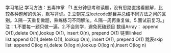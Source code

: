 学习笔记
学习方法：五毒神掌 「1.五分钟思考和读题，没有思路直接看题解，比较各种题解的优劣，默写背诵。2.立刻完成leetcode题目并总结不同方法之间的区别。3.隔一天重复做题，熟练练习不同解法。4.隔一周再重复做。5.面试前复习。」注：1.不要每一题只做一遍。2.不会则学，避免死磕题目
数组Array：      append O(1),delete O(n),lookup O(1), insert O(n), prepend O(1)
链表linked list:append O(1),delete O(1), lookup O(n), insert O(1), prepend O(1)
跳表skip list:  append O(log n),delete O(log n),lookup O(log n),insert O(log n)
